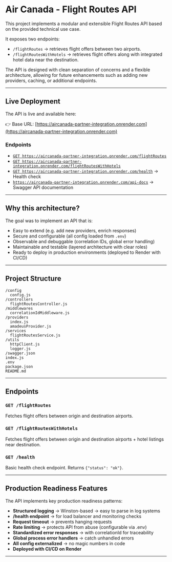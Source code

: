 # Air Canada - Flight Routes API

This project implements a modular and extensible Flight Routes API based on the provided technical use case.

It exposes two endpoints:
- `/flightRoutes` → retrieves flight offers between two airports.
- `/flightRoutesWithHotels` → retrieves flight offers along with integrated hotel data near the destination.

The API is designed with clean separation of concerns and a flexible architecture, allowing for future enhancements such as adding new providers, caching, or additional endpoints.

---

## Live Deployment

The API is live and available here:

👉 Base URL: [https://aircanada-partner-integration.onrender.com](https://aircanada-partner-integration.onrender.com)

### Endpoints

- [`GET https://aircanada-partner-integration.onrender.com/flightRoutes`](https://aircanada-partner-integration.onrender.com/flightRoutes)
- [`GET https://aircanada-partner-integration.onrender.com/flightRoutesWithHotels`](https://aircanada-partner-integration.onrender.com/flightRoutesWithHotels)
- [`GET https://aircanada-partner-integration.onrender.com/health`](https://aircanada-partner-integration.onrender.com/health) → Health check
- [`https://aircanada-partner-integration.onrender.com/api-docs`](https://aircanada-partner-integration.onrender.com/api-docs) → Swagger API documentation


---

## Why this architecture?

The goal was to implement an API that is:
- Easy to extend (e.g. add new providers, enrich responses)
- Secure and configurable (all config loaded from `.env`)
- Observable and debuggable (correlation IDs, global error handling)
- Maintainable and testable (layered architecture with clear roles)
- Ready to deploy in production environments (deployed to Render with CI/CD)

---

## Project Structure

```
/config
  config.js
/controllers
  flightRoutesController.js
/middlewares
  correlationIdMiddleware.js
/providers
  index.js
  amadeusProvider.js
/services
  flightRoutesService.js
/utils
  httpClient.js
  logger.js
/swagger.json
index.js
.env
package.json
README.md
```

---

## Endpoints

### `GET /flightRoutes`

Fetches flight offers between origin and destination airports.

### `GET /flightRoutesWithHotels`

Fetches flight offers between origin and destination airports + hotel listings near destination.

### `GET /health`

Basic health check endpoint. Returns `{"status": "ok"}`.

---

## Production Readiness Features

The API implements key production readiness patterns:

- **Structured logging** → Winston-based → easy to parse in log systems
- **/health endpoint** → for load balancer and monitoring checks
- **Request timeout** → prevents hanging requests
- **Rate limiting** → protects API from abuse (configurable via .env)
- **Standardized error responses** → with correlationId for traceability
- **Global process error handlers** → catch unhandled errors
- **All config externalized** → no magic numbers in code
- **Deployed with CI/CD on Render**

---

